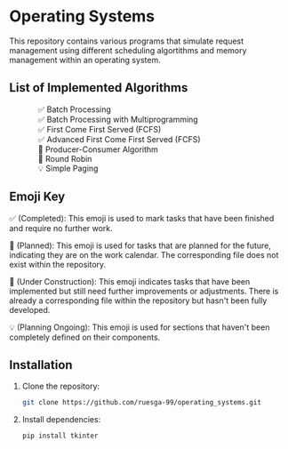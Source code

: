 # Operating Systems
This repository contains various programs that simulate request management using different scheduling algortithms and memory management within an operating system. 

## List of Implemented Algorithms

<dl>
  <dd> &nbsp&nbsp ✅ Batch Processing </dd>
  <dd> &nbsp&nbsp ✅ Batch Processing with Multiprogramming </dd>
  <dd> &nbsp&nbsp ✅ First Come First Served (FCFS) </dd>
  <dd> &nbsp&nbsp ✅ Advanced First Come First Served (FCFS) </dd>
  <dd> &nbsp&nbsp 🚧 Producer-Consumer Algorithm </dd>
  <dd> &nbsp&nbsp 📆 Round Robin </dd>
  <dd> &nbsp&nbsp 💡 Simple Paging </dd>
</dl>

## Emoji Key
✅ (Completed): This emoji is used to mark tasks that have been finished and require no further work.

📆 (Planned): This emoji is used for tasks that are planned for the future, indicating they are on the work calendar. The corresponding file does not exist within the repository.

🚧 (Under Construction): This emoji indicates tasks that have been implemented but still need further improvements or adjustments. There is already a corresponding file within the repository but hasn't been fully developed.

💡 (Planning Ongoing): This emoji is used for sections that haven't been completely defined on their components. 

## Installation

1. Clone the repository:
   ```bash
   git clone https://github.com/ruesga-99/operating_systems.git
   
2. Install dependencies:
   ```bash
   pip install tkinter
